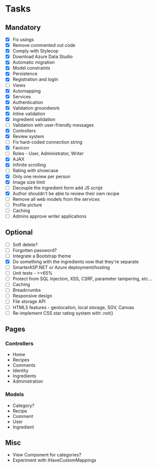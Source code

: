 ﻿# Tasks

## Mandatory

- [x] Fix usings
- [x] Remove commented out code
- [x] Comply with Stylecop
- [x] Download Azure Data Studio
- [x] Automatic migration
- [x] Model constraints
- [x] Persistence
- [x] Registration and login
- [ ] Views
- [x] Automapping
- [x] Services
- [x] Authentication
- [x] Validation groundwork
- [x] Inline validation
- [x] Ingredient validation
- [ ] Validation with user-friendly messages
- [x] Controllers
- [x] Review system
- [ ] Fix hard-coded connection string
- [x] Favicon
- [ ] Roles - User, Administrator, Writer
- [x] AJAX
- [x] Infinite scrolling
- [ ] Rating with showcase
- [x] Only one review per person
- [x] Image size limit
- [ ] Decouple the ingredient form add JS script
- [x] Author shouldn't be able to review their own recipe
- [ ] Remove all web models from the services
- [ ] Profile picture
- [ ] Caching
- [ ] Admins approve writer applications

## Optional

- [ ] Soft delete?
- [ ] Forgotten password?
- [ ] Integrate a Bootstrap theme
- [x] Do something with the ingredients now that they're separate
- [ ] SmarterASP.NET or Azure deployment/hosting
- [ ] Unit tests - >=65%
- [ ] Protect from SQL injection, XSS, CSRF, parameter tampering, etc...
- [ ] Caching
- [ ] Breadcrumbs
- [ ] Responsive design
- [ ] File storage API
- [ ] HTML5 features - geolocation, local storage, SGV, Canvas
- [ ] Re-implement CSS star rating system with :not()

## Pages

### Controllers

- Home
- Recipes
- Comments
- Identity
- Ingredients
- Administration

### Models

- Category?
- Recipe
- Comment
- User
- Ingredient

## Misc

- View Component for categories?
- Experiment with IHaveCustomMappings
